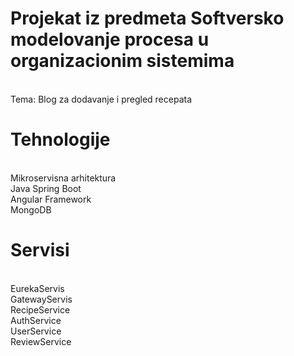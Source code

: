 # Projekat iz predmeta Softversko modelovanje procesa u organizacionim sistemima
<br /> Tema: Blog za dodavanje i pregled recepata

# Tehnologije
 <br /> Mikroservisna arhitektura
 <br /> Java Spring Boot
 <br /> Angular Framework
 <br /> MongoDB

 # Servisi
 <br /> EurekaServis
 <br /> GatewayServis
 <br /> RecipeService
 <br /> AuthService
 <br /> UserService
 <br /> ReviewService
